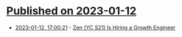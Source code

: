 # [Published on 2023-01-12](index.md)

* [2023-01-12, 17:00:21](https://news.ycombinator.com/item?id=34356699) - [Zen (YC S21) Is Hiring a Growth Engineer](https://boards.greenhouse.io/zen/jobs/4026065006)
